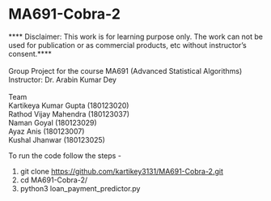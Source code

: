 # MA691-Cobra-2
**** Disclaimer: This work is for learning purpose only. The work can not be used for publication or as commercial products, etc without instructor’s consent.****</br></br>
Group Project for the course MA691 (Advanced Statistical Algorithms) Instructor: Dr. Arabin Kumar Dey</br></br>
Team</br>
Kartikeya Kumar Gupta (180123020)</br>
Rathod Vijay Mahendra (180123037)</br>
Naman Goyal (180123029)</br>
Ayaz Anis (180123007)</br>
Kushal Jhanwar (180123025)</br>

To run the code follow the steps -
1) git clone https://github.com/kartikey3131/MA691-Cobra-2.git
2) cd MA691-Cobra-2/
3) python3 loan_payment_predictor.py
